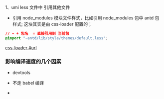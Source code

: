 1、umi less 文件中 引用其他文件

- 引用 node_modules 模块文件样式，比如引用 node_modules 包中 antd 包样式; 这块其实是由 css-loader 配置的；

```css
// ~ + 包名  = 直接引用到 当前包
@import "~antd/lib/style/themes/default.less";
```

[css-loader #url](https://github.com/webpack-contrib/css-loader#url)

### 影响编译速度的几个因素

- devtools

- 不走 babel 编译
-
